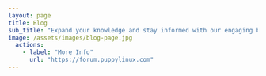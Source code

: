 ```yaml
---
layout: page
title: Blog
sub_title: "Expand your knowledge and stay informed with our engaging blog posts"
image: /assets/images/blog-page.jpg
  actions:
    - label: "More Info"
      url: "https://forum.puppylinux.com"
---
```

